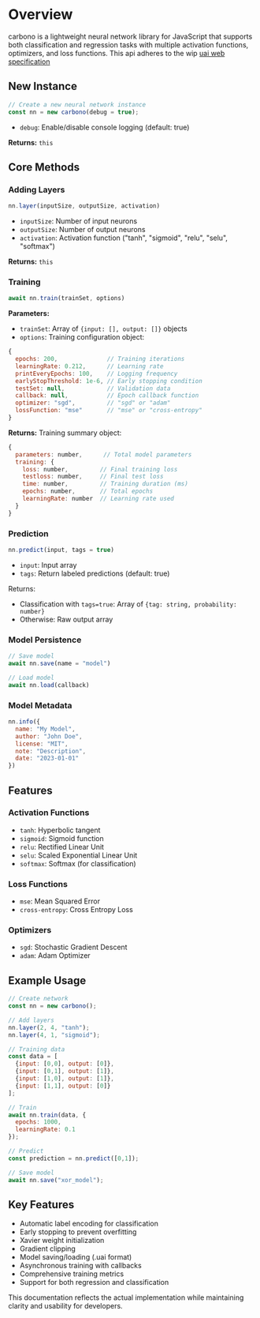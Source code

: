 # Overview
carbono is a lightweight neural network library for JavaScript that supports both classification and regression tasks with multiple activation functions, optimizers, and loss functions. This api adheres to the wip [uai web specification](https://github.com/appvoid/carbono/blob/main/specification.md)

## New Instance
```javascript
// Create a new neural network instance
const nn = new carbono(debug = true);
```
- `debug`: Enable/disable console logging (default: true)

**Returns:** `this`
## Core Methods

### Adding Layers
```javascript
nn.layer(inputSize, outputSize, activation)
```
- `inputSize`: Number of input neurons
- `outputSize`: Number of output neurons  
- `activation`: Activation function ("tanh", "sigmoid", "relu", "selu", "softmax")

**Returns:** `this`
### Training
```javascript
await nn.train(trainSet, options)
```
**Parameters:**
- `trainSet`: Array of `{input: [], output: []}` objects
- `options`: Training configuration object:
```javascript
{
  epochs: 200,              // Training iterations
  learningRate: 0.212,      // Learning rate
  printEveryEpochs: 100,    // Logging frequency
  earlyStopThreshold: 1e-6, // Early stopping condition
  testSet: null,            // Validation data
  callback: null,           // Epoch callback function
  optimizer: "sgd",         // "sgd" or "adam"
  lossFunction: "mse"       // "mse" or "cross-entropy"
}
```

**Returns:** Training summary object:
```javascript
{
  parameters: number,      // Total model parameters
  training: {
    loss: number,         // Final training loss
    testloss: number,     // Final test loss 
    time: number,         // Training duration (ms)
    epochs: number,       // Total epochs
    learningRate: number  // Learning rate used
  }
}
```

### Prediction
```javascript
nn.predict(input, tags = true)
```
- `input`: Input array
- `tags`: Return labeled predictions (default: true)

Returns:
- Classification with `tags=true`: Array of `{tag: string, probability: number}`
- Otherwise: Raw output array

### Model Persistence
```javascript
// Save model
await nn.save(name = "model") 

// Load model
await nn.load(callback)
```

### Model Metadata
```javascript
nn.info({
  name: "My Model",
  author: "John Doe",
  license: "MIT",
  note: "Description",
  date: "2023-01-01"
})
```

## Features

### Activation Functions
- `tanh`: Hyperbolic tangent
- `sigmoid`: Sigmoid function  
- `relu`: Rectified Linear Unit
- `selu`: Scaled Exponential Linear Unit
- `softmax`: Softmax (for classification)

### Loss Functions
- `mse`: Mean Squared Error
- `cross-entropy`: Cross Entropy Loss

### Optimizers
- `sgd`: Stochastic Gradient Descent
- `adam`: Adam Optimizer

## Example Usage

```javascript
// Create network
const nn = new carbono();

// Add layers
nn.layer(2, 4, "tanh");
nn.layer(4, 1, "sigmoid");

// Training data
const data = [
  {input: [0,0], output: [0]},
  {input: [0,1], output: [1]},
  {input: [1,0], output: [1]},
  {input: [1,1], output: [0]}
];

// Train
await nn.train(data, {
  epochs: 1000,
  learningRate: 0.1
});

// Predict
const prediction = nn.predict([0,1]);

// Save model
await nn.save("xor_model");
```

## Key Features
- Automatic label encoding for classification
- Early stopping to prevent overfitting
- Xavier weight initialization
- Gradient clipping
- Model saving/loading (.uai format)
- Asynchronous training with callbacks
- Comprehensive training metrics
- Support for both regression and classification

This documentation reflects the actual implementation while maintaining clarity and usability for developers.

